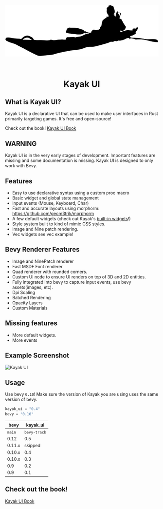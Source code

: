 <p align="center">
    <img src="images/kayak.svg" alt="Kayak UI" width="600" />
</p>
<br/>

<h1>
    <p align="center">
    Kayak UI
    <p>
</h1>

## What is Kayak UI?
Kayak UI is a declarative UI that can be used to make user interfaces in Rust primarily targeting games. It's free and open-source!

Check out the book!
[Kayak UI Book](./book/src/SUMMARY.md)

## WARNING
Kayak UI is in the very early stages of development. Important features are missing and some documentation is missing. Kayak UI is designed to only work with Bevy.

## Features
- Easy to use declarative syntax using a custom proc macro
- Basic widget and global state management
- Input events (Mouse, Keyboard, Char)
- Fast and accurate layouts using morphorm: https://github.com/geom3trik/morphorm
- A few default widgets (check out Kayak's [built-in widgets](./src/widgets)!)
- Style system built to kind of mimic CSS styles.
- Image and Nine patch rendering.
- Vec widgets see vec example!

## Bevy Renderer Features
- Image and NinePatch renderer
- Fast MSDF Font renderer
- Quad renderer with rounded corners.
- Custom UI node to ensure UI renders on top of 3D and 2D entities.
- Fully integrated into bevy to capture input events, use bevy assets(images, etc).
- Dpi Scaling
- Batched Rendering
- Opacity Layers
- Custom Materials

## Missing features
- More default widgets.
- More events

## Example Screenshot
<img src="images/screen1.png" alt="Kayak UI" width="600" />

## Usage
Use bevy `0.10`! Make sure the version of Kayak you are using uses the same version of bevy.

```rust
kayak_ui = "0.4"
bevy = "0.10"
```

|bevy|kayak_ui|
|---|---|
|`main`|`bevy-track`|
|0.12|0.5|
|0.11.x|skipped|
|0.10.x|0.4|
|0.10.x|0.3|
|0.9|0.2|
|0.9|0.1|

## Check out the book!
[Kayak UI Book](./book/src/SUMMARY.md)
